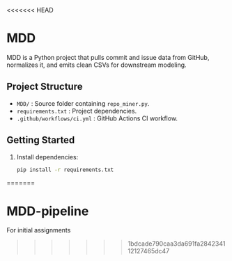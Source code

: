 <<<<<<< HEAD
# MDD

MDD is a Python project that pulls commit and issue data from GitHub, normalizes it, 
and emits clean CSVs for downstream modeling.

## Project Structure

- `MDD/` : Source folder containing `repo_miner.py`.
- `requirements.txt` : Project dependencies.
- `.github/workflows/ci.yml` : GitHub Actions CI workflow.

## Getting Started

1. Install dependencies:
   ```bash
   pip install -r requirements.txt
=======
# MDD-pipeline
For initial assignments
>>>>>>> 1bdcade790caa3da691fa284234112127465dc47
